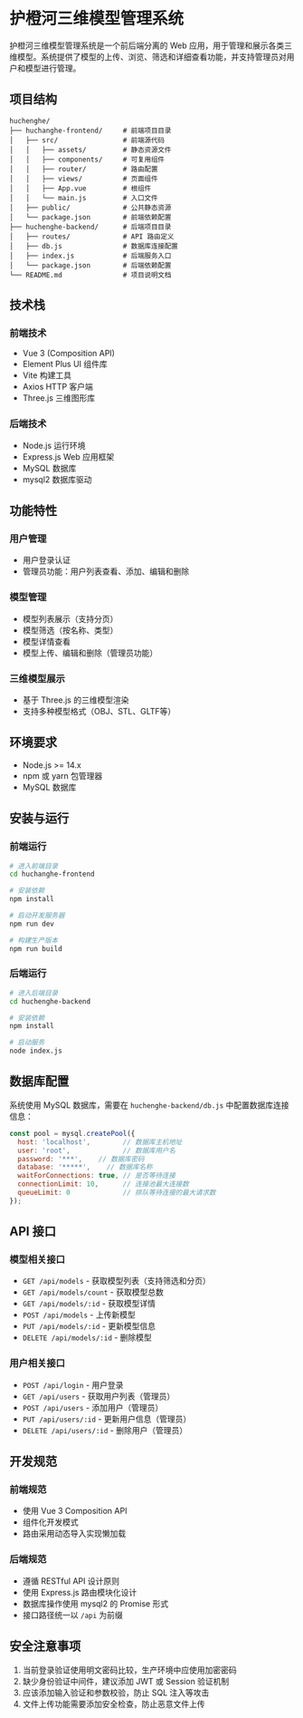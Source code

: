 # 护橙河三维模型管理系统

护橙河三维模型管理系统是一个前后端分离的 Web 应用，用于管理和展示各类三维模型。系统提供了模型的上传、浏览、筛选和详细查看功能，并支持管理员对用户和模型进行管理。

## 项目结构

```
huchenghe/
├── huchanghe-frontend/     # 前端项目目录
│   ├── src/                # 前端源代码
│   │   ├── assets/         # 静态资源文件
│   │   ├── components/     # 可复用组件
│   │   ├── router/         # 路由配置
│   │   ├── views/          # 页面组件
│   │   ├── App.vue         # 根组件
│   │   └── main.js         # 入口文件
│   ├── public/             # 公共静态资源
│   └── package.json        # 前端依赖配置
├── huchenghe-backend/      # 后端项目目录
│   ├── routes/             # API 路由定义
│   ├── db.js               # 数据库连接配置
│   ├── index.js            # 后端服务入口
│   └── package.json        # 后端依赖配置
└── README.md               # 项目说明文档
```

## 技术栈

### 前端技术
- Vue 3 (Composition API)
- Element Plus UI 组件库
- Vite 构建工具
- Axios HTTP 客户端
- Three.js 三维图形库

### 后端技术
- Node.js 运行环境
- Express.js Web 应用框架
- MySQL 数据库
- mysql2 数据库驱动

## 功能特性

### 用户管理
- 用户登录认证
- 管理员功能：用户列表查看、添加、编辑和删除

### 模型管理
- 模型列表展示（支持分页）
- 模型筛选（按名称、类型）
- 模型详情查看
- 模型上传、编辑和删除（管理员功能）

### 三维模型展示
- 基于 Three.js 的三维模型渲染
- 支持多种模型格式（OBJ、STL、GLTF等）

## 环境要求

- Node.js >= 14.x
- npm 或 yarn 包管理器
- MySQL 数据库

## 安装与运行

### 前端运行
```bash
# 进入前端目录
cd huchanghe-frontend

# 安装依赖
npm install

# 启动开发服务器
npm run dev

# 构建生产版本
npm run build
```

### 后端运行
```bash
# 进入后端目录
cd huchenghe-backend

# 安装依赖
npm install

# 启动服务
node index.js
```

## 数据库配置

系统使用 MySQL 数据库，需要在 `huchenghe-backend/db.js` 中配置数据库连接信息：

```javascript
const pool = mysql.createPool({
  host: 'localhost',        // 数据库主机地址
  user: 'root',             // 数据库用户名
  password: '***',    // 数据库密码
  database: '*****',    // 数据库名称
  waitForConnections: true, // 是否等待连接
  connectionLimit: 10,      // 连接池最大连接数
  queueLimit: 0             // 排队等待连接的最大请求数
});
```

## API 接口

### 模型相关接口
- `GET /api/models` - 获取模型列表（支持筛选和分页）
- `GET /api/models/count` - 获取模型总数
- `GET /api/models/:id` - 获取模型详情
- `POST /api/models` - 上传新模型
- `PUT /api/models/:id` - 更新模型信息
- `DELETE /api/models/:id` - 删除模型

### 用户相关接口
- `POST /api/login` - 用户登录
- `GET /api/users` - 获取用户列表（管理员）
- `POST /api/users` - 添加用户（管理员）
- `PUT /api/users/:id` - 更新用户信息（管理员）
- `DELETE /api/users/:id` - 删除用户（管理员）

## 开发规范

### 前端规范
- 使用 Vue 3 Composition API
- 组件化开发模式
- 路由采用动态导入实现懒加载

### 后端规范
- 遵循 RESTful API 设计原则
- 使用 Express.js 路由模块化设计
- 数据库操作使用 mysql2 的 Promise 形式
- 接口路径统一以 `/api` 为前缀

## 安全注意事项

1. 当前登录验证使用明文密码比较，生产环境中应使用加密密码
2. 缺少身份验证中间件，建议添加 JWT 或 Session 验证机制
3. 应该添加输入验证和参数校验，防止 SQL 注入等攻击
4. 文件上传功能需要添加安全检查，防止恶意文件上传
